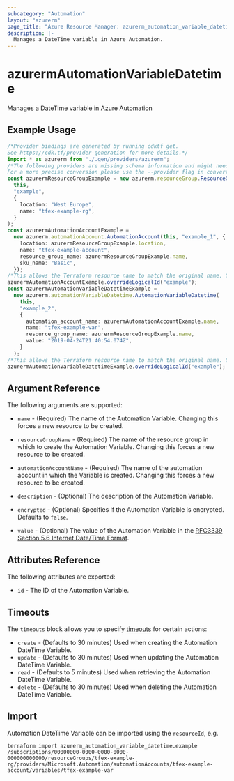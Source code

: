 ```yaml
---
subcategory: "Automation"
layout: "azurerm"
page_title: "Azure Resource Manager: azurerm_automation_variable_datetime"
description: |-
  Manages a DateTime variable in Azure Automation.
---
```


# azurermAutomationVariableDatetime

Manages a DateTime variable in Azure Automation

## Example Usage

```typescript
/*Provider bindings are generated by running cdktf get.
See https://cdk.tf/provider-generation for more details.*/
import * as azurerm from "./.gen/providers/azurerm";
/*The following providers are missing schema information and might need manual adjustments to synthesize correctly: azurerm.
For a more precise conversion please use the --provider flag in convert.*/
const azurermResourceGroupExample = new azurerm.resourceGroup.ResourceGroup(
  this,
  "example",
  {
    location: "West Europe",
    name: "tfex-example-rg",
  }
);
const azurermAutomationAccountExample =
  new azurerm.automationAccount.AutomationAccount(this, "example_1", {
    location: azurermResourceGroupExample.location,
    name: "tfex-example-account",
    resource_group_name: azurermResourceGroupExample.name,
    sku_name: "Basic",
  });
/*This allows the Terraform resource name to match the original name. You can remove the call if you don't need them to match.*/
azurermAutomationAccountExample.overrideLogicalId("example");
const azurermAutomationVariableDatetimeExample =
  new azurerm.automationVariableDatetime.AutomationVariableDatetime(
    this,
    "example_2",
    {
      automation_account_name: azurermAutomationAccountExample.name,
      name: "tfex-example-var",
      resource_group_name: azurermResourceGroupExample.name,
      value: "2019-04-24T21:40:54.074Z",
    }
  );
/*This allows the Terraform resource name to match the original name. You can remove the call if you don't need them to match.*/
azurermAutomationVariableDatetimeExample.overrideLogicalId("example");

```

## Argument Reference

The following arguments are supported:

*   `name` - (Required) The name of the Automation Variable. Changing this forces a new resource to be created.

*   `resourceGroupName` - (Required) The name of the resource group in which to create the Automation Variable. Changing this forces a new resource to be created.

*   `automationAccountName` - (Required) The name of the automation account in which the Variable is created. Changing this forces a new resource to be created.

*   `description` - (Optional) The description of the Automation Variable.

*   `encrypted` - (Optional) Specifies if the Automation Variable is encrypted. Defaults to `false`.

*   `value` - (Optional) The value of the Automation Variable in the [RFC3339 Section 5.6 Internet Date/Time Format](https://tools.ietf.org/html/rfc3339#section-5.6).

## Attributes Reference

The following attributes are exported:

* `id` - The ID of the Automation Variable.

## Timeouts

The `timeouts` block allows you to specify [timeouts](https://www.terraform.io/language/resources/syntax#operation-timeouts) for certain actions:

* `create` - (Defaults to 30 minutes) Used when creating the Automation DateTime Variable.
* `update` - (Defaults to 30 minutes) Used when updating the Automation DateTime Variable.
* `read` - (Defaults to 5 minutes) Used when retrieving the Automation DateTime Variable.
* `delete` - (Defaults to 30 minutes) Used when deleting the Automation DateTime Variable.

## Import

Automation DateTime Variable can be imported using the `resourceId`, e.g.

```console
terraform import azurerm_automation_variable_datetime.example /subscriptions/00000000-0000-0000-0000-000000000000/resourceGroups/tfex-example-rg/providers/Microsoft.Automation/automationAccounts/tfex-example-account/variables/tfex-example-var
```
